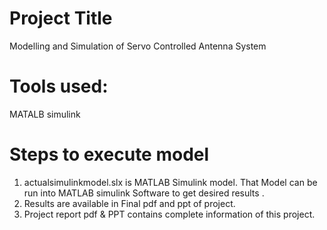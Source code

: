 
# Project Title

Modelling and Simulation of Servo Controlled Antenna System


# Tools used:

MATALB simulink

# Steps to execute model

1. actualsimulinkmodel.slx is MATLAB Simulink model. That Model can be run into MATLAB simulink Software to get desired results .
2. Results are available in Final pdf and ppt of project. 
3. Project report pdf & PPT contains complete information of this project.


